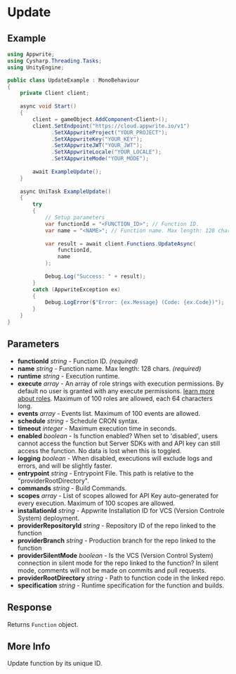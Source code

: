 # Update

## Example

```csharp
using Appwrite;
using Cysharp.Threading.Tasks;
using UnityEngine;

public class UpdateExample : MonoBehaviour
{
    private Client client;
    
    async void Start()
    {
        client = gameObject.AddComponent<Client>();
        client.SetEndpoint("https://cloud.appwrite.io/v1")
              .SetXAppwriteProject("YOUR_PROJECT");
              .SetXAppwriteKey("YOUR_KEY");
              .SetXAppwriteJWT("YOUR_JWT");
              .SetXAppwriteLocale("YOUR_LOCALE");
              .SetXAppwriteMode("YOUR_MODE");
        
        await ExampleUpdate();
    }
    
    async UniTask ExampleUpdate()
    {
        try
        {
            // Setup parameters
            var functionId = "<FUNCTION_ID>"; // Function ID.
            var name = "<NAME>"; // Function name. Max length: 128 chars.
            
            var result = await client.Functions.UpdateAsync(
                functionId,
                name
            );
            
            Debug.Log("Success: " + result);
        }
        catch (AppwriteException ex)
        {
            Debug.LogError($"Error: {ex.Message} (Code: {ex.Code})");
        }
    }
}
```

## Parameters

- **functionId** *string* - Function ID. *(required)*
- **name** *string* - Function name. Max length: 128 chars. *(required)*
- **runtime** *string* - Execution runtime.
- **execute** *array* - An array of role strings with execution permissions. By default no user is granted with any execute permissions. [learn more about roles](https://appwrite.io/docs/permissions#permission-roles). Maximum of 100 roles are allowed, each 64 characters long.
- **events** *array* - Events list. Maximum of 100 events are allowed.
- **schedule** *string* - Schedule CRON syntax.
- **timeout** *integer* - Maximum execution time in seconds.
- **enabled** *boolean* - Is function enabled? When set to &#039;disabled&#039;, users cannot access the function but Server SDKs with and API key can still access the function. No data is lost when this is toggled.
- **logging** *boolean* - When disabled, executions will exclude logs and errors, and will be slightly faster.
- **entrypoint** *string* - Entrypoint File. This path is relative to the &quot;providerRootDirectory&quot;.
- **commands** *string* - Build Commands.
- **scopes** *array* - List of scopes allowed for API Key auto-generated for every execution. Maximum of 100 scopes are allowed.
- **installationId** *string* - Appwrite Installation ID for VCS (Version Controle System) deployment.
- **providerRepositoryId** *string* - Repository ID of the repo linked to the function
- **providerBranch** *string* - Production branch for the repo linked to the function
- **providerSilentMode** *boolean* - Is the VCS (Version Control System) connection in silent mode for the repo linked to the function? In silent mode, comments will not be made on commits and pull requests.
- **providerRootDirectory** *string* - Path to function code in the linked repo.
- **specification** *string* - Runtime specification for the function and builds.

## Response

Returns `Function` object.
## More Info

Update function by its unique ID.
